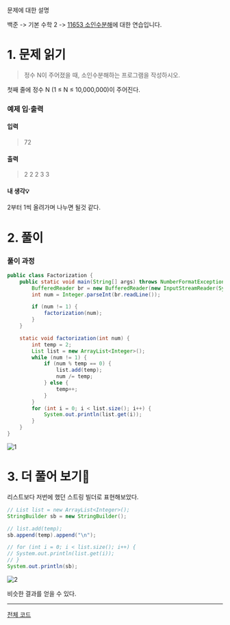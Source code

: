 문제에 대한 설명

백준 -> 기본 수학 2 -> <a href="https://www.acmicpc.net/problem/11653" target="_blank">11653 소인수분해</a>에 대한 연습입니다.

# 1. 문제 읽기
 
>정수 N이 주어졌을 때, 소인수분해하는 프로그램을 작성하시오.

첫째 줄에 정수 N (1 ≤ N ≤ 10,000,000)이 주어진다.

### 예제 입·출력
#### 입력

>72

#### 출력

>2
2
2
3
3

#### 내 생각💡

2부터 1씩 올려가며 나누면 될것 같다.

# 2. 풀이

### 풀이 과정

```java
public class Factorization {
    public static void main(String[] args) throws NumberFormatException, IOException {
        BufferedReader br = new BufferedReader(new InputStreamReader(System.in));
        int num = Integer.parseInt(br.readLine());

        if (num != 1) {
            factorization(num);
        }
    }

    static void factorization(int num) {
        int temp = 2;
        List list = new ArrayList<Integer>();
        while (num != 1) {
            if (num % temp == 0) {
                list.add(temp);
                num /= temp;
            } else {
                temp++;
            }
        }
        for (int i = 0; i < list.size(); i++) {
            System.out.println(list.get(i));
        }
    }
}
```

![1](https://user-images.githubusercontent.com/45132207/104457902-fa4ea400-55ed-11eb-8f7b-36442f375559.PNG)

# 3. 더 풀어 보기🚨

리스트보다 저번에 했던 스트링 빌더로 표현해보았다.

```java
// List list = new ArrayList<Integer>();
StringBuilder sb = new StringBuilder();

// list.add(temp);
sb.append(temp).append("\n");

// for (int i = 0; i < list.size(); i++) {
// System.out.println(list.get(i));
// }
System.out.println(sb);
```

![2](https://user-images.githubusercontent.com/45132207/104458994-75fd2080-55ef-11eb-8aa2-37e41e4a91c9.PNG)

비슷한 결과를 얻을 수 있다.

---
<a href="https://github.com/azqazq195/Coding-Test/blob/master/src/Baekjun/기본수학2/소인수분해.java" target="_blank">전체 코드</a>